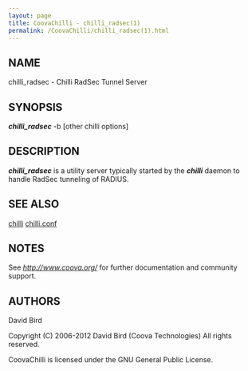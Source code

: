 ```yaml
---
layout: page
title: CoovaChilli - chilli_radsec(1)
permalink: /CoovaChilli/chilli_radsec(1).html
---
```


NAME
-----------------------------------------

chilli_radsec -  Chilli RadSec Tunnel Server 

SYNOPSIS
-----------------------------------------

***chilli_radsec*** -b <path-to-binary-config> [other chilli options] 

DESCRIPTION
-----------------------------------------

***chilli_radsec*** is a utility server typically started by the ***chilli*** daemon to handle RadSec tunneling of RADIUS. 

SEE ALSO
-----------------------------------------

[chilli](/CoovaChilli/chilli(8).html) [chilli.conf](/CoovaChilli/chilli.conf(5).html) 

NOTES
-----------------------------------------

See *http://www.coova.org/* for further documentation and community support. 

AUTHORS
-----------------------------------------

David Bird  

Copyright (C) 2006-2012 David Bird (Coova Technologies) All rights reserved. 

CoovaChilli is licensed under the GNU General Public License.
